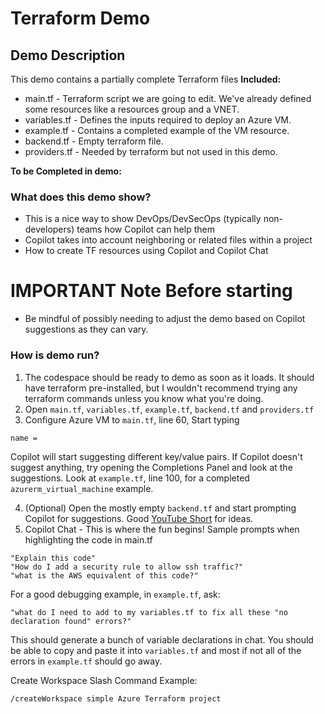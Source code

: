 # Terraform Demo

## Demo Description

This demo contains a partially complete Terraform files
**Included:**

- main.tf - Terraform script we are going to edit. We've already defined some resources like a resources group and a VNET.
- variables.tf - Defines the inputs required to deploy an Azure VM.
- example.tf - Contains a completed example of the VM resource.
- backend.tf - Empty terraform file.
- providers.tf - Needed by terraform but not used in this demo.

**To be Completed in demo:**

### What does this demo show?

- This is a nice way to show DevOps/DevSecOps (typically non-developers) teams how Copilot can help them
- Copilot takes into account neighboring or related files within a project
- How to create TF resources using Copilot and Copilot Chat

# IMPORTANT Note Before starting

- Be mindful of possibly needing to adjust the demo based on Copilot suggestions as they can vary.

### How is demo run?

1. The codespace should be ready to demo as soon as it loads. It should have terraform pre-installed, but I wouldn't recommend trying any terraform commands unless you know what you're doing.
1. Open `main.tf`, `variables.tf`, `example.tf`, `backend.tf` and `providers.tf`
1. Configure Azure VM to `main.tf`, line 60, Start typing

```text
name = 
```

Copilot will start suggesting different key/value pairs. If Copilot doesn't suggest anything, try opening the Completions Panel and look at the suggestions. Look at `example.tf`, line 100, for a completed `azurerm_virtual_machine` example.  

4. (Optional) Open the mostly empty `backend.tf` and start prompting Copilot for suggestions. Good [YouTube Short](https://www.youtube.com/shorts/76tNglWSLt8) for ideas.  
5. Copilot Chat - This is where the fun begins!
Sample prompts when highlighting the code in main.tf

```text
"Explain this code"
"How do I add a security rule to allow ssh traffic?"
"what is the AWS equivalent of this code?"
```

For a good debugging example, in `example.tf`, ask:

```text
"what do I need to add to my variables.tf to fix all these "no declaration found" errors?"
```
This should generate a bunch of variable declarations in chat. You should be able to copy and paste it into `variables.tf` and most if not all of the errors in `example.tf` should go away.

Create Workspace Slash Command Example:

```text
/createWorkspace simple Azure Terraform project
```
